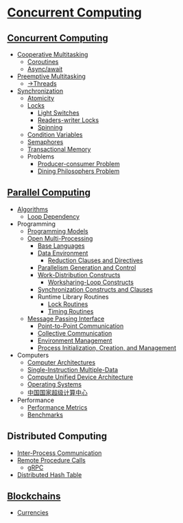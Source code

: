 # [Concurrent Computing](Concurrent%20Computing.md)
## [Concurrent Computing](Concurrent/README.md)
- [Cooperative Multitasking](Concurrent/Cooperative/README.md)
  - [Coroutines](Concurrent/Cooperative/Coroutines.md)
  - [Async/await](Concurrent/Cooperative/Async-await.md)
- [Preemptive Multitasking](Concurrent/Preemptive/README.md)
  - [→Threads](https://github.com/Chaoses-Ib/Linux/blob/main/Kernel/Processes/Threads.md)
- [Synchronization](Concurrent/Synchronization/README.md)
  - [Atomicity](Concurrent/Synchronization/Atomicity.md)
  - [Locks](Concurrent/Synchronization/Locks/README.md)
    - [Light Switches](Concurrent/Synchronization/Locks/Light%20Switches.md)
    - [Readers-writer Locks](Concurrent/Synchronization/Locks/Readers-writer%20Locks.md)
    - [Spinning](Concurrent/Synchronization/Locks/Spinning.md)
  - [Condition Variables](Concurrent/Synchronization/Condition%20Variables.md)
  - [Semaphores](Concurrent/Synchronization/Semaphores.md)
  - [Transactional Memory](Concurrent/Synchronization/Transactional%20Memory.md)
  - Problems
    - [Producer-consumer Problem](Concurrent/Synchronization/Problems/Producer-consumer.md)
    - [Dining Philosophers Problem](Concurrent/Synchronization/Problems/Dining%20Philosophers.md)

## [Parallel Computing](Parallel/README.md)
- [Algorithms](Parallel/Algorithms/README.md)
  - [Loop Dependency](Parallel/Algorithms/Loop%20Dependency.md)
- Programming
  - [Programming Models](Parallel/Programming/Models.md)
  - [Open Multi-Processing](Parallel/Programming/OpenMP/README.md)
    - [Base Languages](Parallel/Programming/OpenMP/Base%20Languages.md)
    - [Data Environment](Parallel/Programming/OpenMP/Data/README.md)
      - [Reduction Clauses and Directives](Parallel/Programming/OpenMP/Data/Reduction.md)
    - [Parallelism Generation and Control](Parallel/Programming/OpenMP/Parallelism/README.md)
    - [Work-Distribution Constructs](Parallel/Programming/OpenMP/Distribution/README.md)
      - [Worksharing-Loop Constructs](Parallel/Programming/OpenMP/Distribution/Worksharing-Loop.md)
    - [Synchronization Constructs and Clauses](Parallel/Programming/OpenMP/Synchronization/README.md)
    - Runtime Library Routines
      - [Lock Routines](Parallel/Programming/OpenMP/Library/Lock.md)
      - [Timing Routines](Parallel/Programming/OpenMP/Library/Timing.md)
  - [Message Passing Interface](Parallel/Programming/MPI/README.md)
    - [Point-to-Point Communication](Parallel/Programming/MPI/Point-to-Point%20Communication/README.md)
    - [Collective Communication](Parallel/Programming/MPI/Collective%20Communication/README.md)
    - [Environment Management](Parallel/Programming/MPI/Environment%20Management/README.md)
    - [Process Initialization, Creation, and Management](Parallel/Programming/MPI/Process%20Management/README.md)
- Computers
  - [Computer Architectures](Parallel/Computers/Architectures.md)
  - [Single-Instruction Multiple-Data](Parallel/Computers/SIMD/README.md)
  - [Compute Unified Device Architecture](Parallel/Computers/CUDA/README.md)
  - [Operating Systems](Parallel/Computers/Operating%20Systems.md)
  - [中国国家超级计算中心](Parallel/Computers/中国国家超级计算中心.md)
- Performance
  - [Performance Metrics](Parallel/Performance/Metrics.md)
  - [Benchmarks](Parallel/Performance/Benchmarks.md)

## Distributed Computing
- [Inter-Process Communication](Distributed/IPC/README.md)
- [Remote Procedure Calls](Distributed/RPC/README.md)
  - [gRPC](Distributed/RPC/gRPC.md)
- [Distributed Hash Table](Distributed/Distributed%20Hash%20Table.md)

## [Blockchains](Blockchains/README.md)
- [Currencies](Blockchains/Currencies/README.md)